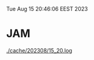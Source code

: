 Tue Aug 15 20:46:06 EEST 2023
# JAM
<a href='./cache/202308/15_20.log'>./cache/202308/15_20.log</a>
